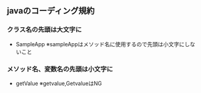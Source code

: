 ## javaのコーディング規約

### クラス名の先頭は大文字に
- SampleApp
  ※sampleAppはメソッド名に使用するので先頭は小文字にしないこと

### メソッド名、変数名の先頭は小文字に
- getValue
  ※getvalue,GetvalueはNG

### 

